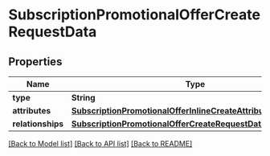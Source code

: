 # SubscriptionPromotionalOfferCreateRequestData

## Properties
Name | Type | Description | Notes
------------ | ------------- | ------------- | -------------
**type** | **String** |  | 
**attributes** | [**SubscriptionPromotionalOfferInlineCreateAttributes**](SubscriptionPromotionalOfferInlineCreateAttributes.md) |  | 
**relationships** | [**SubscriptionPromotionalOfferCreateRequestDataRelationships**](SubscriptionPromotionalOfferCreateRequestDataRelationships.md) |  | 

[[Back to Model list]](../README.md#documentation-for-models) [[Back to API list]](../README.md#documentation-for-api-endpoints) [[Back to README]](../README.md)


